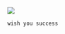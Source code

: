 [![](https://www.herokucdn.com/deploy/button.png)](https://heroku.com/deploy?template=https://github.com/5industry/timenow.git)

```js
wish you success
```
